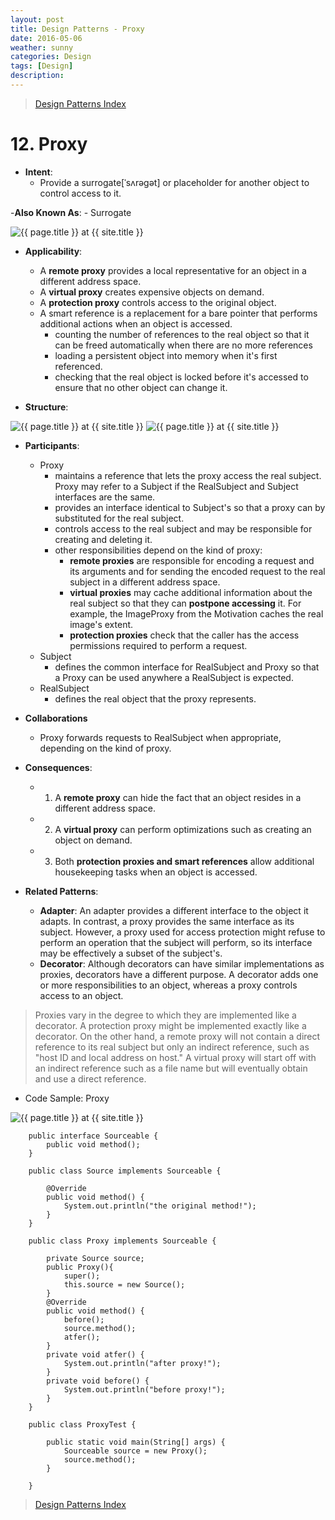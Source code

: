```yaml
---
layout: post
title: Design Patterns - Proxy
date: 2016-05-06
weather: sunny
categories: Design 
tags: [Design]
description: 
---
```


> [Design Patterns Index](http://raysxysun.github.io/categories/#Design)

# 12. Proxy 

- **Intent**: 
	- Provide a surrogate[ˈsʌrəgət] or placeholder for another object to control access to it.

-**Also Known As**:
	- Surrogate


<img src="{{ site.url }}/assets/img/2016-04-18-DesignPatterns/Granularity.png" alt="{{ page.title }} at {{ site.title }}">

- **Applicability**:
	- A **remote proxy** provides a local representative for an object in a different address space.
	- A **virtual proxy** creates expensive objects on demand.
	- A **protection proxy** controls access to the original object.
	- A smart reference is a replacement for a bare pointer that performs additional actions when an object is accessed.
		- counting the number of references to the real object so that it can be freed automatically when there are no more references
		- loading a persistent object into memory when it's first referenced.
		- checking that the real object is locked before it's accessed to ensure that no other object can change it.
	
- **Structure**:	

<img src="{{ site.url }}/assets/img/2016-04-18-DesignPatterns/Proxy.png" alt="{{ page.title }} at {{ site.title }}">

<img src="{{ site.url }}/assets/img/2016-04-18-DesignPatterns/Proxy2.png" alt="{{ page.title }} at {{ site.title }}">

- **Participants**:
	- Proxy
		- maintains a reference that lets the proxy access the real subject. Proxy may refer to a Subject if the RealSubject and Subject interfaces are the same.
		- provides an interface identical to Subject's so that a proxy can by substituted for the real subject.
		- controls access to the real subject and may be responsible for creating and deleting it.
		- other responsibilities depend on the kind of proxy:
			- **remote proxies** are responsible for encoding a request and its arguments and for sending the encoded request to the real subject in a different address space.
			- **virtual proxies** may cache additional information about the real subject so that they can **postpone accessing** it. For example, the ImageProxy from the Motivation caches the real image's extent.
			- **protection proxies** check that the caller has the access permissions required to perform a request.
	- Subject
		- defines the common interface for RealSubject and Proxy so that a Proxy can be used anywhere a RealSubject is expected.
	- RealSubject	
		- defines the real object that the proxy represents.

- **Collaborations**
	- Proxy forwards requests to RealSubject when appropriate, depending on the kind of proxy.
- **Consequences**:
	- 1. A **remote proxy** can hide the fact that an object resides in a different address space.
	- 2. A **virtual proxy** can perform optimizations such as creating an object on demand.
	- 3. Both **protection proxies and smart references** allow additional housekeeping tasks when an object is accessed.

- **Related Patterns**:
	- **Adapter**: An adapter provides a different interface to the object it adapts. In contrast, a proxy provides the same interface as its subject. However, a proxy used for access protection might refuse to perform an operation that the subject will perform, so its interface may be effectively a subset of the subject's.
	- **Decorator**: Although decorators can have similar implementations as proxies, decorators have a different purpose. A decorator adds one or more responsibilities to an object, whereas a proxy controls access to an object.
> Proxies vary in the degree to which they are implemented like a decorator. A protection proxy might be implemented exactly like a decorator. On the other hand, a remote proxy will not contain a direct reference to its real subject but only an indirect reference, such as "host ID and local address on host." A virtual proxy will start off with an indirect reference such as a file name but will eventually obtain and use a direct reference.

- Code Sample: Proxy

<img src="{{ site.url }}/assets/img/2016-04-18-DesignPatterns/ProxySample.png" alt="{{ page.title }} at {{ site.title }}">	

		public interface Sourceable {  
		    public void method();  
		}  

		public class Source implements Sourceable {  
		  
		    @Override  
		    public void method() {  
		        System.out.println("the original method!");  
		    }  
		}  

		public class Proxy implements Sourceable {  
		  
		    private Source source;  
		    public Proxy(){  
		        super();  
		        this.source = new Source();  
		    }  
		    @Override  
		    public void method() {  
		        before();  
		        source.method();  
		        atfer();  
		    }  
		    private void atfer() {  
		        System.out.println("after proxy!");  
		    }  
		    private void before() {  
		        System.out.println("before proxy!");  
		    }  
		}  

		public class ProxyTest {  
		  
		    public static void main(String[] args) {  
		        Sourceable source = new Proxy();  
		        source.method();  
		    }  
		  
		}  			

> [Design Patterns Index](http://raysxysun.github.io/categories/#Design)